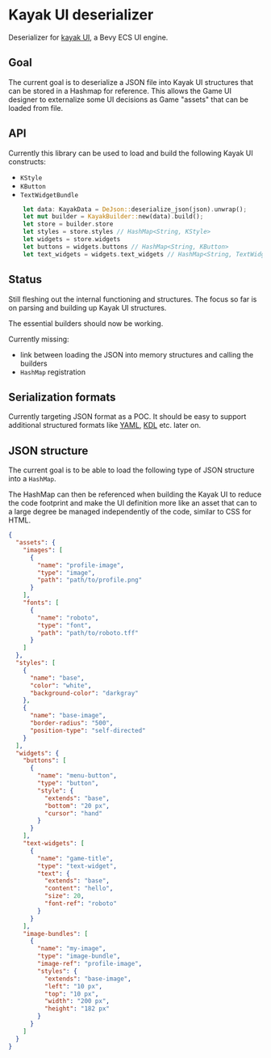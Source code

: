 # Kayak UI deserializer

Deserializer for [kayak UI](https://github.com/StarArawn/kayak_ui), a Bevy ECS UI engine.

## Goal

The current goal is to deserialize a JSON file into Kayak UI structures that can be stored in a Hashmap for reference. This allows the Game UI designer to externalize some UI decisions as Game "assets" that can be loaded from file.

## API

Currently this library can be used to load and build the following Kayak UI constructs:

- `KStyle`
- `KButton`
- `TextWidgetBundle`

```rust
    let data: KayakData = DeJson::deserialize_json(json).unwrap();
    let mut builder = KayakBuilder::new(data).build();
    let store = builder.store
    let styles = store.styles // HashMap<String, KStyle>
    let widgets = store.widgets
    let buttons = widgets.buttons // HashMap<String, KButton>
    let text_widgets = widgets.text_widgets // HashMap<String, TextWidgetBundle>

```

## Status

Still fleshing out the internal functioning and structures. The focus so far is on parsing and building up Kayak UI structures.

The essential builders should now be working.

Currently missing:

- link between loading the JSON into memory structures and calling the builders
- `HashMap` registration

## Serialization formats

Currently targeting JSON format as a POC. It should be easy to support additional structured formats like [YAML](https://yaml.org/), [KDL](https://kdl.dev/) etc. later on.

## JSON structure

The current goal is to be able to load the following type of JSON structure into a `HashMap`.

The HashMap can then be referenced when building the Kayak UI to reduce the code footprint and make the UI definition more like an asset that can to a large degree be managed independently of the code, similar to CSS for HTML.

```json
{
  "assets": {
    "images": [
      {
        "name": "profile-image",
        "type": "image",
        "path": "path/to/profile.png"
      }
    ],
    "fonts": [
      {
        "name": "roboto",
        "type": "font",
        "path": "path/to/roboto.tff"
      }
    ]
  },
  "styles": [
    {
      "name": "base",
      "color": "white",
      "background-color": "darkgray"
    },
    {
      "name": "base-image",
      "border-radius": "500",
      "position-type": "self-directed"
    }
  ],
  "widgets": {
    "buttons": [
      {
        "name": "menu-button",
        "type": "button",
        "style": {
          "extends": "base",
          "bottom": "20 px",
          "cursor": "hand"
        }
      }
    ],
    "text-widgets": [
      {
        "name": "game-title",
        "type": "text-widget",
        "text": {
          "extends": "base",
          "content": "hello",
          "size": 20,
          "font-ref": "roboto"
        }
      }
    ],
    "image-bundles": [
      {
        "name": "my-image",
        "type": "image-bundle",
        "image-ref": "profile-image",
        "styles": {
          "extends": "base-image",
          "left": "10 px",
          "top": "10 px",
          "width": "200 px",
          "height": "182 px"
        }
      }
    ]
  }
}
```
